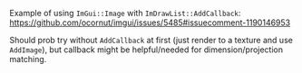 Example of using `ImGui::Image` with `ImDrawList::AddCallback`:
https://github.com/ocornut/imgui/issues/5485#issuecomment-1190146953

Should prob try without `AddCallback` at first (just render to a texture and use `AddImage`), but callback might be helpful/needed for dimension/projection matching.
